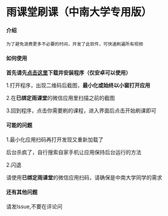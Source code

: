 # 雨课堂刷课（中南大学专用版）

#### 介绍
```中文
为了避免浪费更多不必要的时间，开发了此软件，可快速刷遍所有视频
```
#### 如何使用
**首先请先[点击这里](https://gitee.com/updat/save_time/attach_files/1039538/download/app-release.apk)下载并安装程序（仅安卓可以使用）**

1.打开程序，出现二维码后截图，**最小化或始终以小窗打开应用**

2.在**已绑定雨课堂**的微信应用里扫描之前的截图

3.回到程序，点击你需要刷的课程，进入界面后点击开始刷课即可

#### 可能的问题

1.最小化应用扫码再打开发现又重新加载了

  后台杀疯了，自行搜索自家手机让应用保持后台运行的方法

2.闪退

   请使用**已绑定雨课堂**的微信应用扫码，请确保是中南大学同学的需求

#### 还有其他问题
请发Issue,不要在评论问

